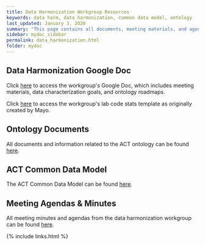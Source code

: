 ```yaml
---
title: Data Harmonization Workgroup Resources
keywords: data harm, data harmonization, common data model, ontology
last_updated: January 3, 2020
summary: "This page contains all documents, meeting materials, and agendas from the data harmonization workking group."
sidebar: mydoc_sidebar
permalink: data_harmonization.html
folder: mydoc
---
```


## Data Harmonization Google Doc
Click [here](https://docs.google.com/spreadsheets/d/1ZTx8K2MTO6N3P5rJ2sPnpojMg4rSZomauo2iZWADY5A/edit) to access the workgroup's Google Doc, which includes meeting materials, data characterization goals, and ontology roadmaps. 

Click [here](https://drive.google.com/drive/folders/1gxmIBywK512JucRjlvMilZJwUfqW9d3Q) to access the workgroup's lab code stats template as originally created by Mayo.

## Ontology Documents
All documents and information related to the ACT ontology can be found [here](/ACT-test/ontology.html).

## ACT Common Data Model
The ACT Common Data Model can be found [here](https://pitt.box.com/s/nuoueqadkcuhq6oqxbg3rsmg0kcaqcyo).

## Meeting Agendas & Minutes
All meeting minutes and agendas from the data harmonization workgroup can be found [here](https://pitt.box.com/s/0ntqorv5k7wjqc6v3x26n0ivcqs052se).



{% include links.html %}
